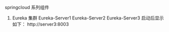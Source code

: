 springcloud 系列组件

1. Eureka 集群
   Eureka-Server1 Eureka-Server2 Eureka-Server3
   启动后显示如下：
   http://server3:8003
   
   
  
